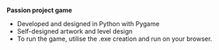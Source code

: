 **Passion project game**
- Developed and designed in Python with Pygame
- Self-designed artwork and level design
- To run the game, utilise the .exe creation and run on your browser.
